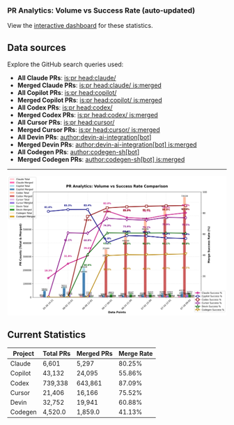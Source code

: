 ### PR Analytics: Volume vs Success Rate (auto‑updated)

View the [interactive dashboard](https://aavetis.github.io/ai-pr-watcher/) for these statistics.

## Data sources

Explore the GitHub search queries used:

- **All Claude PRs**: [is:pr head:claude/](https://github.com/search?q=is:pr+head:claude/&type=pullrequests)
- **Merged Claude PRs**: [is:pr head:claude/ is:merged](https://github.com/search?q=is:pr+head:claude/+is:merged&type=pullrequests)
- **All Copilot PRs**: [is:pr head:copilot/](https://github.com/search?q=is:pr+head:copilot/&type=pullrequests)
- **Merged Copilot PRs**: [is:pr head:copilot/ is:merged](https://github.com/search?q=is:pr+head:copilot/+is:merged&type=pullrequests)
- **All Codex PRs**: [is:pr head:codex/](https://github.com/search?q=is:pr+head:codex/&type=pullrequests)
- **Merged Codex PRs**: [is:pr head:codex/ is:merged](https://github.com/search?q=is:pr+head:codex/+is:merged&type=pullrequests)
- **All Cursor PRs**: [is:pr head:cursor/](https://github.com/search?q=is:pr+head:cursor/&type=pullrequests)
- **Merged Cursor PRs**: [is:pr head:cursor/ is:merged](https://github.com/search?q=is:pr+head:cursor/+is:merged&type=pullrequests)
- **All Devin PRs**: [author:devin-ai-integration[bot]](https://github.com/search?q=author:devin-ai-integration[bot]&type=pullrequests)
- **Merged Devin PRs**: [author:devin-ai-integration[bot] is:merged](https://github.com/search?q=author:devin-ai-integration[bot]+is:merged&type=pullrequests)
- **All Codegen PRs**: [author:codegen-sh[bot]](https://github.com/search?q=author:codegen-sh[bot]&type=pullrequests)
- **Merged Codegen PRs**: [author:codegen-sh[bot] is:merged](https://github.com/search?q=author:codegen-sh[bot]+is:merged&type=pullrequests)

---

![chart](docs/chart.png)

## Current Statistics

| Project | Total PRs | Merged PRs | Merge Rate |
| ------- | --------- | ---------- | ---------- |
| Claude  | 6,601 | 5,297 | 80.25% |
| Copilot | 43,132 | 24,095 | 55.86% |
| Codex   | 739,338 | 643,861 | 87.09% |
| Cursor  | 21,406 | 16,166 | 75.52% |
| Devin   | 32,752 | 19,941 | 60.88% |
| Codegen | 4,520.0 | 1,859.0 | 41.13% |